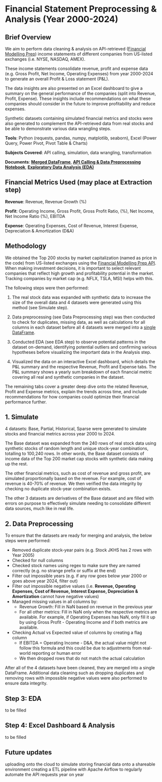 # Financial Statement Preprocessing & Analysis (Year 2000-2024)
## Brief Overview
We aim to perform data cleaning & analysis on API-retrieved ([Financial Modelling Prep](https://financialmodelingprep.com/api/v3/stock/list?apikey=NSD2m35XyjrwOoYdtKbq1JPOHlABl8CW)) income statements of different companies from US-listed exchanges (i.e. NYSE, NASDAQ, AMEX).

These income statements consolidate revenue, profit and expense data (e.g. Gross Profit, Net Income, Operating Expenses) from year 2000-2024 to generate an overall Profit & Loss statement (P&L). 

The data insights are also presented on an Excel dashboard to give a summary on the general performance of the companies (split into Revenue, Profit, Expense). These insights include recommendations on what these companies should consider in the future to improve profitability and reduce expenses.

Synthetic datasets containing simulated financial metrics and stocks were also generated to complement the API-retrieved data from real stocks and be able to demonstrate various data wrangling steps.

**Tools**: Python (requests, pandas, numpy, matplotlib, seaborn), Excel (Power Query, Power Pivot, Pivot Table & Charts)

**Subjects Covered**: API calling, simulation, data wrangling, transformation

**Documents**: [**Merged DataFrame**](https://github.com/sanrio00/portfolio-projects/blob/main/Completed/Financial%20Statement%20Preprocessing%20%26%20Analysis/merged_df.csv), [**API Calling & Data Preprocessing Notebook**](https://github.com/sanrio00/portfolio-projects/blob/main/Completed/Financial%20Statement%20Preprocessing%20%26%20Analysis/api_calling_data_preprocessing.ipynb), [**Exploratory Data Analysis (EDA)**](https://github.com/sanrio00/portfolio-projects/blob/main/Completed/Financial%20Statement%20Preprocessing%20%26%20Analysis/eda.ipynb)

## Financial Metrics Used (may place at Extraction step)
**Revenue**: Revenue, Revenue Growth (%)

**Profit**: Operating Income, Gross Profit, Gross Profit Ratio, (%), Net Income, Net Income Ratio (%), EBITDA

**Expense**: Operating Expenses, Cost of Revenue, Interest Expense, Depreciation & Amortization (D&A)

## Methodology
We obtained the Top 200 stocks by market capitalization (named as price in the code) from US-listed exchanges using the [Financial Modelling Prep API](https://financialmodelingprep.com/api/v3/stock/list?apikey=NSD2m35XyjrwOoYdtKbq1JPOHlABl8CW). When making investment decisions, it is important to select relevant companies that reflect high growth and profitability potential in the market. Tracking companies by market cap (e.g. NFLX, TSLA, MSI) helps with this.

The following steps were then performed:

1. The real stock data was expanded with synthetic data to increase the size of the overall data and 4 datasets were generated using this method (see Simulate step). 

2. Data preprocessing (see Data Preprocessing step) was then conducted to check for duplicates, missing data, as well as calculations for all columns in each dataset before all 4 datasets were merged into a [single DataFrame](https://github.com/sanrio00/portfolio-projects/blob/main/Completed/Financial%20Statement%20Preprocessing%20%26%20Analysis/merged_df.csv).

3. Conducted EDA (see EDA step) to observe potential patterns in the dataset on-demand, identifying potential outliers and confirming various hypotheses before visualizing the important data in the Analysis step.

4. Visualized the data on an interactive Excel dashboard, which details the P&L summary and the respective Revenue, Profit and Expense tabs. The P&L summary shows a yearly sum breakdown of each financial metric covering all real and synthetic companies in the dataset.

The remaining tabs cover a greater deep dive onto the related Revenue, Profit and Expense metrics, explain the trends across time, and include recommendations for how companies could optimize their financial performance further.

## 1. Simulate
4 datasets: Base, Partial, Historical, Sparse were generated to simulate stocks and financial metrics across year 2000 to 2024.

The Base dataset was expanded from the 240 rows of real stock data using synthetic stocks of random length and unique stock-year combinations, totalling to 100,240 rows. In other words, the Base dataset consists of income data of the Top 200 market cap stocks with synthetic data making up the rest.

The other financial metrics, such as cost of revenue and gross profit, are simulated proportionally based on the revenue. For example, cost of revenue is 40-70% of revenue. We then verified the data integrity by checking no duplicate stock-year combination exists. 

The other 3 datasets are derivatives of the Base dataset and are filled with errors on purpose to effectively simulate needing to consolidate different data sources, much like in real life.

## 2. Data Preprocessing
To ensure that the datasets are ready for merging and analysis, the below steps were performed:
- Removed duplicate stock-year pairs (e.g. Stock JKHS has 2 rows with Year 2005)
- Checked for null columns
- Checked stock names using regex to make sure they are named correctly (e.g. no strange prefix or suffix at the end)
- Filter out impossible years (e.g. if any row goes below year 2000 or goes above year 2024, filter out)
- Filter out impossible negative values (i.e. **Revenue, Operating Expenses, Cost of Revenue, Interest Expense, Depreciation & Amortization** cannot have negative values)
- Managed missing values in all columns by:
    - Revenue Growth: Fill in NaN based on revenue in the previous year
    - For all other metrics: Fill in NaN only when the respective metrics are available. For example, if Operating Expenses has NaN, only fill it up by using Gross Profit - Operating Income and if both metrics are available.
- Checking Actual vs Expected value of columns by creating a flag column
    - If EBITDA = Operating Income - D&A, the actual value might not follow this formula and this could be due to adjustments from real-world reporting or human error
    - We then dropped rows that do not match the actual calculation
 
After all of the 4 datasets have been cleaned, they are merged into a single DataFrame. Additional data cleaning such as dropping duplicates and removing rows with impossible negative values were also performed to ensure data integrity.

## Step 3: EDA
to be filled

## Step 4: Excel Dashboard & Analysis
to be filled

## Future updates
uploading onto the cloud to simulate storing financial data onto a shareable environment
creating a ETL pipeline with Apache Airflow to regularly automate the API requests year on year
